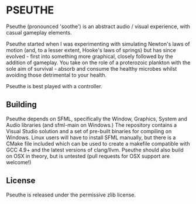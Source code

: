 PSEUTHE
=======

Pseuthe (pronounced 'soothe') is an abstract audio / visual experience,
with casual gameplay elements.

Pseuthe started when I was experimenting with simulating Newton's laws of
motion (and, to a lesser extent, Hooke's laws of springs) but has since
evolved - first into something more graphical, closely followed by the
addition of gameplay. You take on the role of a proterozoic plankton with
the sole aim of survival - absorb and consume the healthy microbes whilst
avoiding those detrimental to your health.

Pseuthe is best played with a controller.


Building
--------

Pseuthe depends on SFML, specifically the Window, Graphics, System and Audio
libraries (and sfml-main on Windows.) The repository contains a Visual Studio
solution and a set of pre-built binaries for compiling on Windows. Linux
users will have to install SFML manually, but there is a CMake file included
which can be used to create a makefile compatible with GCC 4.9+ and the latest
versions of clang/llvm. Pseuthe should also build on OSX in theory, but is
untested (pull requests for OSX support are welcome!)


License
-------

Pseuthe is released under the permissive zlib license.